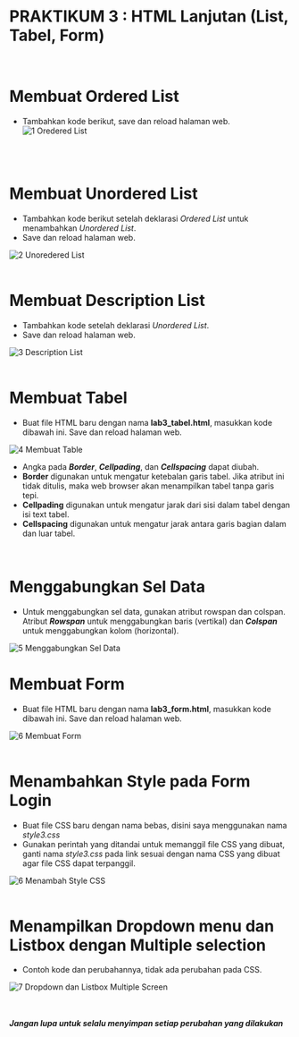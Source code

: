 # **PRAKTIKUM 3 : HTML Lanjutan (List, Tabel, Form)**<br/>
</br>

# **Membuat Ordered List**

+ Tambahkan kode berikut, save dan reload halaman web.
![1 Oredered List](https://user-images.githubusercontent.com/56438848/114280777-2bac0400-9a65-11eb-97a3-f708e09ed7d8.JPG)
</br>
</br>

# **Membuat Unordered List**

+ Tambahkan kode berikut setelah deklarasi <i>Ordered List</i> untuk menambahkan <i>Unordered List</i>.
+ Save dan reload halaman web.

![2 Unoredered List](https://user-images.githubusercontent.com/56438848/114280780-2e0e5e00-9a65-11eb-8f80-240edff05f8a.JPG)
</br>
</br>

# **Membuat Description List**

+ Tambahkan kode setelah deklarasi <i>Unordered List</i>.
+ Save dan reload halaman web.

![3  Description List](https://user-images.githubusercontent.com/56438848/114280783-323a7b80-9a65-11eb-9ada-7a55596a27b4.JPG)
</br>
</br>

# **Membuat Tabel**

+ Buat file HTML baru dengan nama <b>lab3_tabel.html</b>, masukkan kode dibawah ini. Save dan reload halaman web.

![4 Membuat Table](https://user-images.githubusercontent.com/56438848/114280785-34043f00-9a65-11eb-840a-7def03386059.JPG)
</br>
+ Angka pada <b><i>Border</i></b>, <b><i>Cellpading</i></b>, dan <b><i>Cellspacing</i></b> dapat diubah.
+ <b>Border</b> digunakan untuk mengatur ketebalan garis tabel. Jika atribut ini tidak ditulis, maka web browser akan menampilkan tabel tanpa garis tepi.
+ <b>Cellpading</b> digunakan untuk mengatur jarak dari sisi dalam tabel dengan isi text tabel.
+ <b>Cellspacing</b> digunakan untuk mengatur jarak antara garis bagian dalam dan luar tabel.
</br>

# **Menggabungkan Sel Data**

+ Untuk menggabungkan sel data, gunakan atribut rowspan dan colspan. Atribut <b><i>Rowspan</i></b> untuk menggabungkan baris (vertikal) dan <b><i>Colspan</i></b> untuk menggabungkan kolom (horizontal).

![5 Menggabungkan Sel Data](https://user-images.githubusercontent.com/56438848/114280788-35ce0280-9a65-11eb-9adc-94febc2c28e3.JPG)
</br>

# **Membuat Form**

+ Buat file HTML baru dengan nama <b>lab3_form.html</b>, masukkan kode dibawah ini. Save dan reload halaman web.

![6 Membuat Form](https://user-images.githubusercontent.com/56438848/114281126-d40e9800-9a66-11eb-9ca8-95469938fec6.JPG)
</br>
</br>

# **Menambahkan Style pada Form Login**

+ Buat file CSS baru dengan nama bebas, disini saya menggunakan nama <i>style3.css</i>
+ Gunakan perintah yang ditandai untuk memanggil file CSS yang dibuat, ganti nama <i>style3.css</i> pada link sesuai dengan nama CSS yang dibuat agar file CSS dapat terpanggil.
  
![6 Menambah Style CSS](https://user-images.githubusercontent.com/56438848/114281127-d5d85b80-9a66-11eb-9122-c2fd3866c6da.JPG)
</br>
</br>

# **Menampilkan Dropdown menu dan Listbox dengan Multiple selection**

+ Contoh kode dan perubahannya, tidak ada perubahan pada CSS.

![7 Dropdown dan Listbox Multiple Screen](https://user-images.githubusercontent.com/56438848/114279888-04ebce80-9a61-11eb-9439-f741b2f79cb7.JPG)

</br>
</br>
<b><i>Jangan lupa untuk selalu menyimpan setiap perubahan yang dilakukan</i></b>
